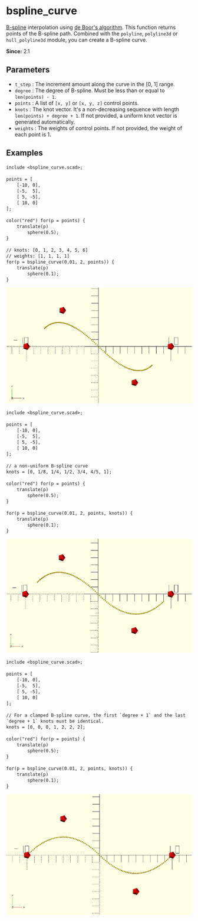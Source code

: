 # bspline_curve

[B-spline](https://en.wikipedia.org/wiki/B-spline) interpolation using [de Boor's algorithm](https://en.wikipedia.org/wiki/De_Boor%27s_algorithm). This function returns points of the B-spline path. Combined with the `polyline`, `polyline3d` or `hull_polyline3d` module, you can create a B-spline curve.

**Since:** 2.1

## Parameters

- `t_step` : The increment amount along the curve in the [0, 1] range.
- `degree` : The degree of B-spline. Must be less than or equal to `len(points) - 1`.
- `points` : A list of `[x, y]` or `[x, y, z]` control points. 
- `knots` : The knot vector. It's a non-decreasing sequence with length `len(points) + degree + 1`. If not provided, a uniform knot vector is generated automatically.
- `weights` : The weights of control points. If not provided, the weight of each point is 1.

## Examples

    include <bspline_curve.scad>;
    
	points = [
		[-10, 0],
		[-5,  5],
		[ 5, -5],
		[ 10, 0]
	];

	color("red") for(p = points) {
		translate(p) 
			sphere(0.5);
	}

    // knots: [0, 1, 2, 3, 4, 5, 6]
	// weights: [1, 1, 1, 1]
	for(p = bspline_curve(0.01, 2, points)) {
		translate(p) 
			sphere(0.1);
	}

![bspline_curve](images/lib2-bspline_curve-1.JPG)

    include <bspline_curve.scad>;
    
	points = [
		[-10, 0],
		[-5,  5],
		[ 5, -5],
		[ 10, 0]
	];

    // a non-uniform B-spline curve
    knots = [0, 1/8, 1/4, 1/2, 3/4, 4/5, 1];
    
	color("red") for(p = points) {
		translate(p) 
			sphere(0.5);
	}

	for(p = bspline_curve(0.01, 2, points, knots)) {
		translate(p) 
			sphere(0.1);
	}

![bspline_curve](images/lib2-bspline_curve-2.JPG)

	include <bspline_curve.scad>;
		
	points = [
		[-10, 0],
		[-5,  5],
		[ 5, -5],
		[ 10, 0]
	];

	// For a clamped B-spline curve, the first `degree + 1` and the last `degree + 1` knots must be identical.
	knots = [0, 0, 0, 1, 2, 2, 2];

	color("red") for(p = points) {
		translate(p) 
			sphere(0.5);
	}

	for(p = bspline_curve(0.01, 2, points, knots)) {
		translate(p) 
			sphere(0.1);
	}

![bspline_curve](images/lib2-bspline_curve-3.JPG)
